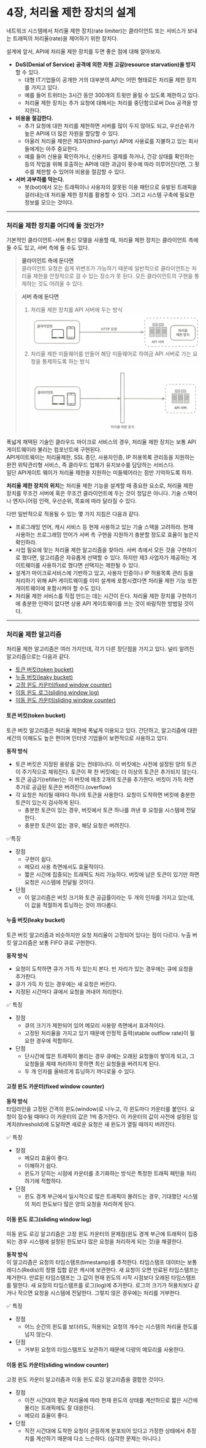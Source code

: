 # 4장, 처리율 제한 장치의 설계
네트워크 시스템에서 처리율 제한 장치(rate limiter)는 클라이언트 또는 서비스가 보내는 트래픽의 처리율(rate)을 제어하기 위한 장치다.


설계에 앞서, API에 처리율 제한 장치를 두면 좋은 점에 대해 알아보자.

* **DoS(Denial of Service) 공격에 의한 자원 고갈(resource starvation)을 방지**할 수 있다.
  * 대형 IT기업들이 공개한 거의 대부분의 API는 어떤 형태로든 처리율 제한 장치를 가지고 있다.
  * 예를 들어 트위터는 3시간 동안 300개의 트윗만 올릴 수 있도록 제한하고 있다.
  * 처리율 제한 장치는 추가 요청에 대해서는 처리를 중단함으로써 Dos 공격을 방지한다.
* **비용을 절감한다.**
  * 추가 요청에 대한 처리를 제한하면 서버를 많이 두지 않아도 되고, 우선순위가 높은 API에 더 많은 자원을 할당할 수 있다.
  * 아울러 처리율 제한은 제3자(third-party) API에 사용료를 지불하고 있는 회사들에게는 아주 중요한다.
  * 예를 들어 신용을 확인하거나, 신용카드 결제를 하거나, 건강 상태를 확인하는 등의 작업을 위해 호출하는 API에 대한 과금이 횟수에 따라 이루어진다면, 그 횟수를 제한할 수 있어야 비용을 절감할 수 있다.
* **서버 과부하를 막는다.**
  * 봇(bot)에서 오는 트래픽이나 사용자의 잘못된 이용 패턴으로 유발된 트래픽을 걸러내는데 처리율 제한 장치를 활용할 수 있다. 그리고 시스템 구축에 필요한 정보를 모으는 것이다.  

---

### 처리율 제한 장치를 어디에 둘 것인가? 
기본적인 클라이언트-서버 통신 모델을 사용할 때,
처리율 제한 장치는 클라이언트 측에 둘 수도 있고, 서버 측에 둘 수도 있다.

> **클라이언트 측에 둔다면**  
> 클라이언트 요청은 쉽게 위변조가 가능하기 때문에 일반적으로 클라이언트는 처리율 제한을 안정적으로 걸 수 있는 장소가 못 된다. 모든 클라이언트의 구현을 통제하는 것도 어려울 수 있다.
> 


> **서버 측에 둔다면**  
> 1. 처리율 제한 장치를 API 서버에 두는 방식 
>    ![](./img/4-1.png)
> 2. 처리율 제한 미들웨어를 만들어 해당 미들웨어로 하여금 API 서버로 가는 요청을 통제하도록 하는 방식 
>   ![](./img/4-2.png)
>

폭넓게 채택된 기술인 클라우드 마이크로 서비스의 경우, 처리율 제한 장치는 보통 API게이트웨이라 불리는 컴포넌트에 구현된다.  
API게이트웨이는 처리율제한, SSL 종단, 사용자인증, IP 허용목록 관리등을 지원하는 완전 위탁관리형 서비스, 즉 클라우드 업체가 유지보수를 담당하는 서비스다.  
일단 API게이트 웨이가 처리율 제한을 지원하는 미들웨어라는 점만 기억하도록 하자.

**처리율 제한 장치의 위치**는 처리율 제한 기능을 설계할 때 중요한 요소로, 처리율 제한 장치를 무조건 서버에 혹은 무조건 클라이언트에 두는 것이 정답은 아니다. 기술 스택이나 엔지니어링 인력, 우선순위, 목표에 따라 달라질 수 있다.

다만 일반적으로 적용될 수 있는 몇 가지 지침은 다음과 같다.

* 프로그래밍 언어, 캐시 서비스 등 현재 사용하고 있는 기술 스택을 고려하라. 현재 사용하는 프로그래밍 언어가 서버 측 구현을 지원하기 충분할 정도로 효율이 높은지 확인하라.
* 사업 필요에 맞는 처리율 제한 알고리즘을 찾아라. 서버 측에서 모든 것을 구현하기로 했다면, 알고리즘은 자유롭게 선택할 수 있다. 하지만 제3 사업자가 제공하는 게이트웨이를 사용하기로 했다면 선택지는 제한될 수 있다.
* 설계가 마이크로서비스에 기반하고 있고, 사용자 인증이나 IP 허용목록 관리 등을 처리하기 위해 API 게이트웨이를 이미 설계에 포함시켰다면 처리율 제한 기능 또한 게이트웨이에 포함시켜야 할 수도 있다.
* 처리율 제한 서비스를 직접 만드는 데는 시간이 든다. 처리율 제한 장치를 구현하기에 충분한 인력이 없다면 상용 API 게이트웨이를 쓰는 것이 바람직한 방법일 것이다.

---
###  처리율 제한 알고리즘
처리율 제한 알고리즘은 여러 가지인데, 각기 다른 장단점을 가지고 있다.
널리 알려진 알고리즘으로는 다음과 같다.

* [토큰 버킷(token bucket)](#토큰-버킷--token-bucket-)
* [누출 버킷(leaky bucket)](#누출-버킷--leaky-bucket-)
* [고정 윈도 카운터(fixed window counter)](#고정-윈도-카운터--fixed-window-counter-)
* [이동 윈도 로그(sliding window log)](#이동-윈도-로그--sliding-window-log-)
* [이동 윈도 카운터(sliding window counter)](#이동-윈도-카운터--sliding-window-counter-)

#### 토큰 버킷(token bucket)
토큰 버킷 알고리즘은 처리율 제한에 폭넓게 이용되고 있다.
간단하고, 알고리즘에 대한 세간의 이해도도 높은 편이며 인터넷 기업들이 보편적으로 사용하고 있다.  

**동작 방식**  
* 토큰 버킷은 지정된 용량을 갖는 컨테이너다. 이 버킷에는 사전에 설정된 양의 토큰이 주기적으로 채워진다. 토큰이 꽉 찬 버킷에는 더 이상의 토큰은 추가되지 않는다.
* 토큰 공급기(refiller)는 이 버킷에 매초 2개의 토큰을 추가한다. 버킷이 가득 차면 추가로 공급된 토큰은 버려진다.(overflow)
* 각 요청은 처리될 때마다 하나의 토큰을 사용한다. 요청이 도착하면 버킷에 충분한 토큰이 있는지 검사하게 된다.
  * 충분한 토큰이 있는 경우, 버킷에서 토큰 하나를 꺼낸 후 요청을 시스템에 전달한다.
  * 충분한 토큰이 없는 경우, 해당 요청은 버려진다.

✅특징
* 장점
  * 구현이 쉽다.
  * 메모리 사용 측면에서도 효율적이다.
  * 짧은 시간에 집중되는 트래픽도 처리 가능하다. 버킷에 남은 토큰이 있기만 하면 요청은 시스템에 전달될 것이다.
* 단점
  * 이 알고리즘은 버킷 크기와 토큰 공급률이라는 두 개의 인자를 가지고 있는데, 이 값을 적절하게 튜닝하는 것이 까다롭다.


#### 누출 버킷(leaky bucket)
토큰 버킷 알고리즘과 비슷하지만 요청 처리율이 고정되어 있다는 점이 다르다. 누출 버킷 알고리즘은 보통 FIFO 큐로 구현한다.  

**동작 방식**
* 요청이 도착하면 큐가 가득 차 있는지 본다. 빈 자리가 있는 경우에는 큐에 요청을 추가한다.
* 큐가 가득 차 있는 경우에는 새 요청은 버린다.
* 지정된 시간마다 큐에서 요청을 꺼내어 처리한다.  

✅ 특징
* 장점
  * 큐의 크기가 제한되어 있어 메모리 사용량 측면에서 효과적이다.
  * 고정된 처리율을 가지고 있기 때문에 안정적 출력(stable outflow rate)이 필요한 경우에 적합하다.
* 단점
  * 단시간에 많은 트래픽이 몰리는 경우 큐에는 오래된 요청들이 쌓이게 되고, 그 요청들을 제때 처리하지 못하면 최신 요청들을 버려지게 된다.
  * 두 개 인자를 올바르게 튜닝하기 까다로울 수 있다.


#### 고정 윈도 카운터(fixed window counter)
**동작 방식**  
타임라인을 고정된 간격의 윈도(window)로 나누고, 각 윈도마다 카운터를 붙인다.
요청이 접수될 때마다 이 카운터의 값은 1씩 증가한다.
이 카운터의 값이 사전에 설정된 임계치(threshold)에 도달하면 새로운 요청은 새 윈도가 열릴 때까지 버려진다.  

✅ 특징
* 장점
  * 메모리 효율이 좋다.
  * 이해하기 쉽다.
  * 윈도가 닫히는 시점에 카운터를 초기화하는 방식은 특정한 트래픽 패턴을 처리하기에 적합하다.
* 단점
  * 윈도 경계 부근에서 일시적으로 많은 트래픽이 몰려드는 경우, 기대했던 시스템의 처리 한도보다 많은 양의 요청을 처리하게 된다.
#### 이동 윈도 로그(sliding window log)
이동 윈도 로깅 알고리즘은 고정 윈도 카운터의 문제점(윈도 경계 부근에 트래픽이 집중되는 경우 시스템에 설정된 한도보다 많은 요청을 처리하게 되는 것)을 해결한다.  

**동작 방식**  
이 알고리즘은 요청의 타임스탬프(timestamp)를 추적한다. 타임스탬프 데이터는 보통 레디스(Redis)의 정렬 집합 같은 캐시에 보관한다.
새 요청이 오면 만료된 타임스탬프는 제거한다. 만료된 타임스탬프는 그 값이 현재 윈도의 시작 시점보다 오래된 타임스탬프를 말한다.
새 요청의 타임스탬프를 로그(log)에 추가한다.
로그의 크기가 허용치보다 같거나 작으면 요청을 시스템에 전달한다. 그렇지 않은 경우에는 처리를 거부한다.  

✅ 특징
* 장점
  * 어느 순간의 윈도를 보더라도, 허용되는 요청의 개수는 시스템의 처리율 한도를 넘지 않는다.
* 단점
  * 거부된 요청의 타임스탬프도 보관하기 때문에 다량의 메모리를 사용한다.
#### 이동 윈도 카운터(sliding window counter)

고정 윈도 카운터 알고리즘과 이동 윈도 로깅 알고리즘을 결합한 것이다.


* 장점
  * 이전 시간대의 평균 처리율에 따라 현재 윈도의 상태를 계산하므로 짧은 시간에 몰리는 트래픽에도 잘 대응한다.
  * 메모리 효율이 좋다.
* 단점
  * 직전 시간대에 도착한 요청이 균등하게 분포되어 있다고 가정한 상태에서 추정치를 계산하기 때문에 다소 느슨하다. (심각한 문제는 아니다.)
